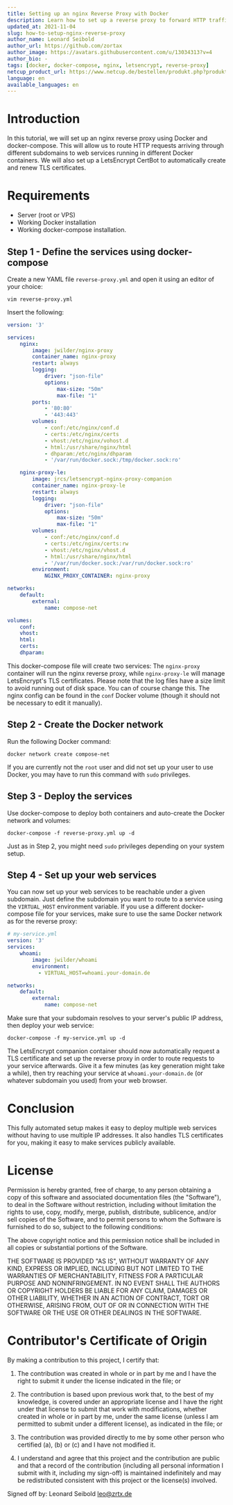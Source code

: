 ```yaml
---
title: Setting up an nginx Reverse Proxy with Docker
description: Learn how to set up a reverse proxy to forward HTTP traffic on different subdomains to different containers. Also includes setup descriptions for a LetsEncrypt CertBot.
updated_at: 2021-11-04
slug: how-to-setup-nginx-reverse-proxy
author_name: Leonard Seibold
author_url: https://github.com/zortax
author_image: https://avatars.githubusercontent.com/u/13034313?v=4
author_bio: -
tags: [docker, docker-compose, nginx, letsencrypt, reverse-proxy]
netcup_product_url: https://www.netcup.de/bestellen/produkt.php?produkt=2000
language: en
available_languages: en
---
```


# Introduction

In this tutorial, we will set up an nginx reverse proxy using Docker and
docker-compose. This will allow us to route HTTP requests arriving through different
subdomains to web services running in different Docker containers. We will also
set up a LetsEncrypt CertBot to automatically create and renew TLS certificates.

# Requirements

- Server (root or VPS)
- Working Docker installation
- Working docker-compose installation.

## Step 1 - Define the services using docker-compose

Create a new YAML file `reverse-proxy.yml` and open it using an editor of your
choice:

```
vim reverse-proxy.yml
```

Insert the following:

```yml
version: '3'

services:
    nginx:
        image: jwilder/nginx-proxy
        container_name: nginx-proxy
        restart: always
        logging:
            driver: "json-file"
            options:
                max-size: "50m"
                max-file: "1"
        ports:
            - '80:80'
            - '443:443'
        volumes:
            - conf:/etc/nginx/conf.d
            - certs:/etc/nginx/certs
            - vhost:/etc/nginx/vohost.d
            - html:/usr/share/nginx/html
            - dhparam:/etc/nginx/dhparam
            - '/var/run/docker.sock:/tmp/docker.sock:ro'

    nginx-proxy-le:
        image: jrcs/letsencrypt-nginx-proxy-companion
        container_name: nginx-proxy-le
        restart: always
        logging:
            driver: "json-file"
            options:
                max-size: "50m"
                max-file: "1"
        volumes:
            - conf:/etc/nginx/conf.d
            - certs:/etc/nginx/certs:rw
            - vhost:/etc/nginx/vhost.d
            - html:/usr/share/nginx/html
            - '/var/run/docker.sock:/var/run/docker.sock:ro'
        environment:
            NGINX_PROXY_CONTAINER: nginx-proxy

networks:
    default:
        external:
            name: compose-net

volumes:
    conf:
    vhost:
    html:
    certs:
    dhparam:
```

This docker-compose file will create two services: The `nginx-proxy` container
will run the nginx reverse proxy, while `nginx-proxy-le` will manage LetsEncrypt's TLS
certificates. Please note that the log files have a size limit to avoid running out of disk space.
You can of course change this. The nginx config can be found in the
`conf` Docker volume (though it should not be necessary to edit it manually).

## Step 2 - Create the Docker network

Run the following Docker command:

```
docker network create compose-net
```

If you are currently not the `root` user and did not set up your user to
use Docker, you may have to run this command with `sudo` privileges.

## Step 3 - Deploy the services

Use docker-compose to deploy both containers and auto-create the Docker network
and volumes:

```
docker-compose -f reverse-proxy.yml up -d
```

Just as in Step 2, you might need `sudo` privileges depending on your system
setup.

## Step 4 - Set up your web services

You can now set up your web services to be reachable under a given subdomain.
Just define the subdomain you want to route to a service using the `VIRTUAL_HOST`
environment variable. If you use a different docker-compose file for your
services, make sure to use the same Docker network as for the reverse proxy:

```yml
# my-service.yml
version: '3'
services:
    whoami:
        image: jwilder/whoami
        environment:
          - VIRTUAL_HOST=whoami.your-domain.de

networks:
    default:
        external:
            name: compose-net
```

Make sure that your subdomain resolves to your server's public IP address, then
deploy your web service:

```
docker-compose -f my-service.yml up -d
```

The LetsEncrypt companion container should now automatically request a TLS
certificate and set up the reverse proxy in order to route requests to your service
afterwards. Give it a few minutes (as key generation might take a while), then
try reaching your service at `whoami.your-domain.de` (or whatever subdomain you
used) from your web browser.

# Conclusion

This fully automated setup makes it easy to deploy multiple web services without
having to use multiple IP addresses. It also handles TLS certificates for you,
making it easy to make services publicly available.

# License

Permission is hereby granted, free of charge, to any person obtaining a copy
of this software and associated documentation files (the "Software"), to deal
in the Software without restriction, including without limitation the rights
to use, copy, modify, merge, publish, distribute, sublicence, and/or sell
copies of the Software, and to permit persons to whom the Software is
furnished to do so, subject to the following conditions:

The above copyright notice and this permission notice shall be included in all
copies or substantial portions of the Software.

THE SOFTWARE IS PROVIDED "AS IS", WITHOUT WARRANTY OF ANY KIND, EXPRESS OR
IMPLIED, INCLUDING BUT NOT LIMITED TO THE WARRANTIES OF MERCHANTABILITY,
FITNESS FOR A PARTICULAR PURPOSE AND NONINFRINGEMENT. IN NO EVENT SHALL THE
AUTHORS OR COPYRIGHT HOLDERS BE LIABLE FOR ANY CLAIM, DAMAGES OR OTHER
LIABILITY, WHETHER IN AN ACTION OF CONTRACT, TORT OR OTHERWISE, ARISING FROM,
OUT OF OR IN CONNECTION WITH THE SOFTWARE OR THE USE OR OTHER DEALINGS IN THE
SOFTWARE.

# Contributor's Certificate of Origin

By making a contribution to this project, I certify that:

1.  The contribution was created in whole or in part by me and I have the right to submit it under the license indicated in the file; or

2.  The contribution is based upon previous work that, to the best of my knowledge, is covered under an appropriate license and I have the right under that license to submit that work with modifications, whether created in whole or in part by me, under the same license (unless I am permitted to submit under a different license), as indicated in the file; or

3.  The contribution was provided directly to me by some other person who certified (a), (b) or (c) and I have not modified it.

4.  I understand and agree that this project and the contribution are public and that a record of the contribution (including all personal information I submit with it, including my sign-off) is maintained indefinitely and may be redistributed consistent with this project or the license(s) involved.

Signed off by: Leonard Seibold <leo@zrtx.de>
